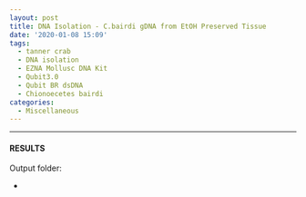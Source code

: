 ```yaml
---
layout: post
title: DNA Isolation - C.bairdi gDNA from EtOH Preserved Tissue
date: '2020-01-08 15:09'
tags: 
  - tanner crab
  - DNA isolation
  - EZNA Mollusc DNA Kit
  - Qubit3.0
  - Qubit BR dsDNA
  - Chionoecetes bairdi
categories: 
  - Miscellaneous
---
```




---

#### RESULTS

Output folder:

- []()

